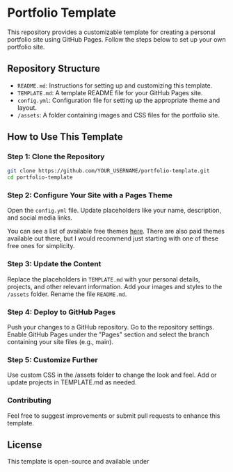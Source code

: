 # Portfolio Template

This repository provides a customizable template for creating a personal portfolio site using GitHub Pages. Follow the steps below to set up your own portfolio site.

## Repository Structure
- `README.md`: Instructions for setting up and customizing this template.
- `TEMPLATE.md`: A template README file for your GitHub Pages site.
- `config.yml`: Configuration file for setting up the appropriate theme and layout.
- `/assets`: A folder containing images and CSS files for the portfolio site.

## How to Use This Template 

### Step 1: Clone the Repository
```bash
git clone https://github.com/YOUR_USERNAME/portfolio-template.git
cd portfolio-template
```
### Step 2: Configure Your Site with a Pages Theme
Open the `config.yml` file.
Update placeholders like your name, description, and social media links.

You can see a list of available free themes [here](https://pages.github.com/themes/). There are also paid themes available out there, but I would recommend just starting with one of these free ones for simplicity. 

### Step 3: Update the Content
Replace the placeholders in `TEMPLATE.md` with your personal details, projects, and other relevant information.
Add your images and styles to the `/assets` folder.
Rename the file `README.md`.

### Step 4: Deploy to GitHub Pages
Push your changes to a GitHub repository.
Go to the repository settings.
Enable GitHub Pages under the "Pages" section and select the branch containing your site files (e.g., main).

### Step 5: Customize Further
Use custom CSS in the /assets folder to change the look and feel.
Add or update projects in TEMPLATE.md as needed.

### Contributing
Feel free to suggest improvements or submit pull requests to enhance this template.

## License
This template is open-source and available under 